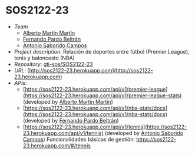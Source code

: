 # SOS2122-23
- *Team*
  - [Alberto Martín Martín](https://github.com/albmarmar6)
  - [Fernando Pardo Beltrán](https://github.com/Nando13-hub)
  - [Antonio Saborido Campos](https://github.com/Antoniiosc7)
- *Project description*: Relación de deportes entre fútbol (Premier League), tenis y baloncesto (NBA)
- *Repository*: [gti-sos/SOS2122-23](https://github.com/gti-sos/SOS2122-23)
- *URL*: [http://sos2122-23.herokuapp.com](http://sos2122-23.herokuapp.com)
-  *APIs*:
    - [https://sos2122-23.herokuapp.com/api/v1/premier-league](https://sos2122-23.herokuapp.com/api/v1/premier-league-stats) (developed by [Alberto Martín Martín](https://github.com/albmarmar6))
    - [https://sos2122-23.herokuapp.com/api/v1/nba-stats/docs](https://sos2122-23.herokuapp.com/api/v1/nba-stats/docs) (developed by [Fernando Pardo Beltrán](https://github.com/Nando13))
    - [https://sos2122-23.herokuapp.com/api/v1/tennis](https://sos2122-23.herokuapp.com/api/v1/tennis) (developed by [Antonio Saborido Campos](https://github.com/Antoniiosc7)) Funcionalidades básicas de gestión: https://sos2122-23.herokuapp.com/#/tennis 
##
